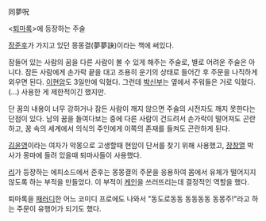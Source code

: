 同夢呪  

<[퇴마록](%ED%87%B4%EB%A7%88%EB%A1%9D.md)>에 등장하는 주술

[장준후](%EC%9E%A5%EC%A4%80%ED%9B%84.md)가 가지고 있던 몽몽결(夢夢訣)이라는 책에 써있다.

잠들어 있는 사람의 꿈을 다른 사람이 볼 수 있게 해주는 주술로, 별로 어려운 주술은 아니다. 잠든 사람에게 손가락 끝을 대고 조용히 운기의
상태로 들어간 후 주문을 나직하게 외우면 된다. [이현암](%EC%9D%B4%ED%98%84%EC%95%94.md)도 3일만에 익혔다.
그런데 [박신부](%EB%B0%95%EC%8B%A0%EB%B6%80.md)는 옆에서 주워들은 거로 익혔다.(...) 사용한 게
제한적이긴 했지만.

단 꿈의 내용이 너무 강하거나 잠든 사람이 깨지 않으면 주술의 시전자도 깨지 못한다는 단점이 있다. 남의 꿈을 들여다보는 중에 다른 사람이
건드려서 손가락이 떨어져도 곤란하고, 꿈 속의 세계에서 의식의 주인에게 이쪽의 존재를 들켜도 곤란하게 된다.  

[김윤영](%EA%B9%80%EC%9C%A4%EC%98%81.md)이라는 여자가 악몽으로 고생할때 현암이 단서를 찾기 위해 사용했고,
[장창열](%EC%9E%A5%EC%B0%BD%EC%97%B4.md) 박사가 몽마에 들려 있을때 퇴마사들이 사용했다.

[리](%EB%A6%AC%28%ED%87%B4%EB%A7%88%EB%A1%9D%29.md)가 등장하는 에피소드에서 준후는 몽몽결의
주문을 응용하여 몸에서 유체가 떨어지지 않도록 하는 부적을 만들었다. 이 부적이
[케인](%EC%BC%80%EC%9D%B8%28%ED%87%B4%EB%A7%88%EB%A1%9D%29.md)을 쓰러뜨리는데 결정적인
역할을 했다.

퇴마록을 [패러디](%ED%8C%A8%EB%9F%AC%EB%94%94.md)한 어느 코미디 프로에도 나와서 "동도로동동 동동동동
동몽주!"라고 하는 주문이 유행어가 되기도 했다.

